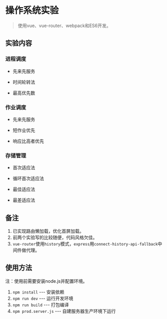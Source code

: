 # 操作系统实验

> 使用vue、vue-router、webpack和ES6开发。

## 实验内容

### 进程调度

- 先来先服务

- 时间轮转法

- 最高优先数

### 作业调度

- 先来先服务

- 短作业优先

- 响应比高者优先

### 存储管理

- 首次适应法

- 循环首次适应法

- 最佳适应法

- 最差适应法

## 备注

1. 已实现路由懒加载，优化首屏加载。
2. 前两个实验写的比较随便，代码风格欠佳。
3. `vue-router`使用`history`模式，`express`用`connect-history-api-fallback`中间件做代理。

## 使用方法

注：使用前需要安装node.js并配置环境。

1. `npm install` --- 安装依赖
2. `npm run dev` --- 运行开发环境
3. `npm run build` --- 打包编译
4. `npm prod.server.js` --- 自建服务器生产环境下运行
